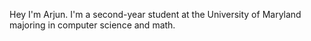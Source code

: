 Hey I'm Arjun. I'm a second-year student at the University of Maryland majoring in computer science and math.
